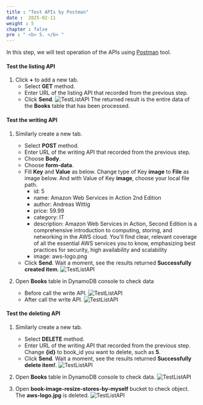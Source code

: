 ```yaml
---
title : "Test APIs by Postman"
date :  2025-02-11
weight : 5
chapter : false
pre : " <b> 5. </b> "
---
```

In this step, we will test operation of the APIs using [Postman](https://www.postman.com/downloads/) tool.

#### Test the listing API

1. Click **+** to add a new tab.
    - Select **GET** method.
    - Enter URL of the listing API that recorded from the previous step.
    - Click **Send**.
![TestListAPI](/images/temp/1/85.png?width=90pc)
The returned result is the entire data of the **Books** table that has been processed.

#### Test the writing API

1. Similarly create a new tab.
    - Select **POST** method.
    - Enter URL of the writing API that recorded from the previous step.
    - Choose **Body**.
    - Choose **form-data**.
    - Fill **Key** and **Value** as below. Change type of Key **image** to **File** as image below. And with Value of Key **image**, choose your local file path.
      - id: 5
      - name: Amazon Web Services in Action 2nd Edition
      - author: Andreas Wittig
      - price: 59.99
      - category: IT
      - description: Amazon Web Services in Action, Second Edition is a comprehensive introduction to computing, storing, and networking in the AWS cloud. You'll find clear, relevant coverage of all the essential AWS services you to know, emphasizing best practices for security, high availability and scalability
      - image: aws-logo.png
    - Click **Send**. Wait a moment, see the results returned **Successfully created item**.
![TestListAPI](/images/temp/1/86.png?width=90pc)

2. Open **Books** table in DynamoDB console to check data
    - Before call the write API.
  ![TestListAPI](/images/temp/1/87.png?width=90pc)
    - After call the write API.
  ![TestListAPI](/images/temp/1/88.png?width=90pc)

#### Test the deleting API

1. Similarly create a new tab.
    - Select **DELETE** method.
    - Enter URL of the writing API that recorded from the previous step. Change **{id}** to book_id you want to delete, such as **5**.
    - Click **Send**. Wait a moment, see the results returned **Successfully delete item!**.
![TestListAPI](/images/temp/1/89.png?width=90pc)

2. Open **Books** table in DynamoDB console to check data.
![TestListAPI](/images/temp/1/87.png?width=90pc)

3. Open **book-image-resize-stores-by-myself** bucket to check object. The **aws-logo.jpg** is deleted.
![TestListAPI](/images/temp/1/90.png?width=90pc)
